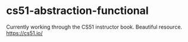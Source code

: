 # cs51-abstraction-functional
Currently working through the CS51 instructor book. Beautiful resource.  
https://cs51.io/
